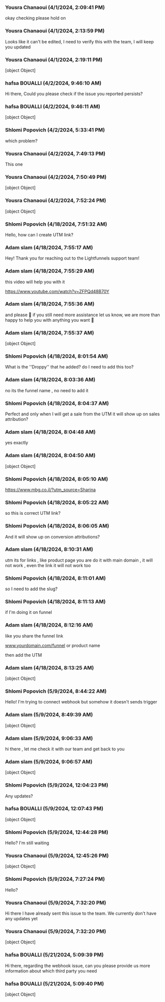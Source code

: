 ### Yousra Chanaoui (4/1/2024, 2:09:41 PM)

okay checking please hold on

### Yousra Chanaoui (4/1/2024, 2:13:59 PM)

Looks like it can't be edited, I need to verify this with the team, I will keep you updated

### Yousra Chanaoui (4/1/2024, 2:19:11 PM)

[object Object]

### hafsa BOUALLI (4/2/2024, 9:46:10 AM)

Hi there, 
Could you please check if the issue you reported persists?

### hafsa BOUALLI (4/2/2024, 9:46:11 AM)

[object Object]

### Shlomi  Popovich (4/2/2024, 5:33:41 PM)

which problem?

### Yousra Chanaoui (4/2/2024, 7:49:13 PM)

This one

### Yousra Chanaoui (4/2/2024, 7:50:49 PM)

[object Object]

### Yousra Chanaoui (4/2/2024, 7:52:24 PM)

[object Object]

### Shlomi  Popovich (4/18/2024, 7:51:32 AM)

Hello, how can I create UTM link?

### Adam slam (4/18/2024, 7:55:17 AM)

Hey!
Thank you for reaching out to the Lightfunnels support team!

### Adam slam (4/18/2024, 7:55:29 AM)

this video will help you with it 

https://www.youtube.com/watch?v=ZFPQd48B70Y

### Adam slam (4/18/2024, 7:55:36 AM)

and please 🙏  if you still need more assistance let us know, we are more than happy to help you with anything you want 🥰

### Adam slam (4/18/2024, 7:55:37 AM)

[object Object]

### Shlomi  Popovich (4/18/2024, 8:01:54 AM)

What is the ''Droppy'' that he added? do I need to add this too?

### Adam slam (4/18/2024, 8:03:36 AM)

no its the funnel name , no need to add it

### Shlomi  Popovich (4/18/2024, 8:04:37 AM)

Perfect and only when I will get a sale from the UTM it will show up on sales attribution?

### Adam slam (4/18/2024, 8:04:48 AM)

yes exactly

### Adam slam (4/18/2024, 8:04:50 AM)

[object Object]

### Shlomi  Popovich (4/18/2024, 8:05:10 AM)

https://www.mbg.co.il/?utm_source=Sharina

### Shlomi  Popovich (4/18/2024, 8:05:22 AM)

so this is correct UTM link?

### Shlomi  Popovich (4/18/2024, 8:06:05 AM)

And it will show up on conversion attributions?

### Adam slam (4/18/2024, 8:10:31 AM)

utm its for links , like product page you are do it with main domain , it will not work , even the link it will not work too

### Shlomi  Popovich (4/18/2024, 8:11:01 AM)

so I need to add the slug?

### Shlomi  Popovich (4/18/2024, 8:11:13 AM)

if I'm doing it on funnel

### Adam slam (4/18/2024, 8:12:16 AM)

like you share the funnel link 

www.yourdomain.com/funnel or product name 

then add the UTM

### Adam slam (4/18/2024, 8:13:25 AM)

[object Object]

### Shlomi  Popovich (5/9/2024, 8:44:22 AM)

Hello! I'm trying to connect webhook but somehow it doesn't sends trigger

### Adam slam (5/9/2024, 8:49:39 AM)

[object Object]

### Adam slam (5/9/2024, 9:06:33 AM)

hi there , let me check it with our team and get back to you

### Adam slam (5/9/2024, 9:06:57 AM)

[object Object]

### Shlomi  Popovich (5/9/2024, 12:04:23 PM)

Any updates?

### hafsa BOUALLI (5/9/2024, 12:07:43 PM)

[object Object]

### Shlomi  Popovich (5/9/2024, 12:44:28 PM)

Hello? I'm still waiting

### Yousra Chanaoui (5/9/2024, 12:45:26 PM)

[object Object]

### Shlomi  Popovich (5/9/2024, 7:27:24 PM)

Hello?

### Yousra Chanaoui (5/9/2024, 7:32:20 PM)

Hi there 
I have already sent this issue to the team. We currently don't have any updates yet

### Yousra Chanaoui (5/9/2024, 7:32:20 PM)

[object Object]

### hafsa BOUALLI (5/21/2024, 5:09:39 PM)

Hi there, 
regarding the webhook issue, can you please provide us more information about which third party you need

### hafsa BOUALLI (5/21/2024, 5:09:40 PM)

[object Object]
